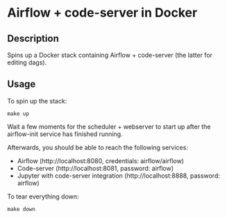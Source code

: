 # Airflow + code-server in Docker

## Description

Spins up a Docker stack containing Airflow + code-server (the latter for editing dags).

## Usage

To spin up the stack:

```
make up
```

Wait a few moments for the scheduler + webserver to start up after the airflow-init service has finished running.

Afterwards, you should be able to reach the following services:

* Airflow (http://localhost:8080, credentials: airflow/airflow)
* Code-server (http://localhost:8081, password: airflow)
* Jupyter with code-server integration (http://localhost:8888, password: airflow)

To tear everything down:

```
make down
```